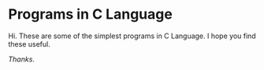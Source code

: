# Programs in C Language

Hi.
These are some of the simplest programs in C Language.
I hope you find these useful.

*Thanks*.

